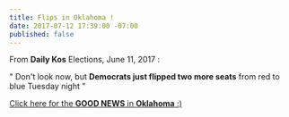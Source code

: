 ```yaml
---
title: Flips in Oklahoma !
date: 2017-07-12 17:39:00 -07:00
published: false
---
```


From **Daily Kos** Elections, June 11, 2017 :

" Don't look now, but **Democrats just flipped two more seats** from red to blue Tuesday night "

[Click here for the **GOOD NEWS** in **Oklahoma** :)](https://www.dailykos.com/stories/2017/7/11/1679869/-Don-t-look-now-but-Democrats-just-flipped-two-more-seats-from-red-to-blue-tonight?detail=emaildkre)
